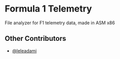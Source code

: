 # Formula 1 Telemetry
File analyzer for F1 telemetry data, made in ASM x86

## Other Contributors
- [@leleadami](https://github.com/leleadami)